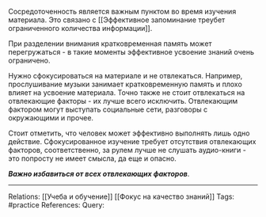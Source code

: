 Сосредоточенность является важным пунктом во время изучения материала. Это связано с [[Эффективное запоминание треубет ограниченного количества информации]]. 

При разделении внимания кратковременная память может перегружаться - в такие моменты эффективное усвоение знаний очень ограничено. 

Нужно сфокусироваться на материале и не отвлекаться. Например, прослушивание музыки занимает кратковременную память и плохо влияет на усвоение материала. Точно также не стоит отвлекаться на отвлекающие факторы - их лучше всего исключить. Отвлекающим фактором могут выступать социальные сети, разговоры с окружающими и прочее. 

Стоит отметить, что человек может эффективно выполнять лишь одно действие. Сфокусированное изучение требует отсутствия отвлекающих факторов, соответственно, за рулем лучше не слушать аудио-книги - это попросту не имеет смысла, да еще и опасно. 

***Важно избавиться от всех отвлекающих факторов***. 

___
Relations: [[Учеба и обучение]] [[Фокус на качество знаний]] 
Tags: #practice 
References: 
Query: 